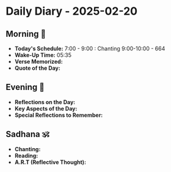 
# Daily Diary - 2025-02-20

## Morning 🌅
- **Today's Schedule:** 7:00 - 9:00 : Chanting
9:00-10:00 - 664
- **Wake-Up Time:** 05:35
- **Verse Memorized:** 
- **Quote of the Day:** 

## Evening 🌇
- **Reflections on the Day:** 
- **Key Aspects of the Day:** 
- **Special Reflections to Remember:** 

## Sadhana 🕉️
- **Chanting:** 
- **Reading:** 
- **A.R.T (Reflective Thought):** 
